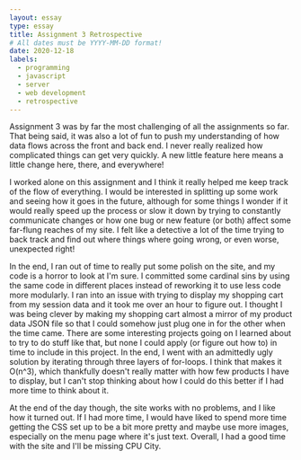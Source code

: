 ```yaml
---
layout: essay
type: essay
title: Assignment 3 Retrospective
# All dates must be YYYY-MM-DD format!
date: 2020-12-18
labels:
  - programming
  - javascript
  - server
  - web development
  - retrospective
---
```



Assignment 3 was by far the most challenging of all the assignments so far. That being said, it was also a lot of fun to push my understanding of how data flows across the front and back end. I never really realized how complicated things can get very quickly. A new little feature here means a little change here, there, and everywhere! 

I worked alone on this assignment and I think it really helped me keep track of the flow of everything. I would be interested in splitting up some work and seeing how it goes in the future, although for some things I wonder if it would really speed up the process or slow it down by trying to constantly communicate changes or how one bug or new feature (or both) affect some far-flung reaches of my site. I felt like a detective a lot of the time trying to back track and find out where things where going wrong, or even worse, unexpected right!

In the end, I ran out of time to really put some polish on the site, and my code is a horror to look at I'm sure. I committed some cardinal sins by using the same code in different places instead of reworking it to use less code more modularly. I ran into an issue with trying to display my shopping cart from my session data and it took me over an hour to figure out. I thought I was being clever by making my shopping cart almost a mirror of my product data JSON file so that I could somehow just plug one in for the other when the time came. There are some interesting projects going on I learned about to try to do stuff like that, but none I could apply (or figure out how to) in time to include in this project. In the end, I went with an admittedly ugly solution by iterating through three layers of for-loops. I think that makes it O(n^3), which thankfully doesn't really matter with how few products I have to display, but I can't stop thinking about how I could do this better if I had more time to think about it.

At the end of the day though, the site works with no problems, and I like how it turned out. If I had more time, I would have liked to spend more time getting the CSS set up to be a bit more pretty and maybe use more images, especially on the menu page where it's just text. Overall, I had a good time with the site and I'll be missing CPU City.
